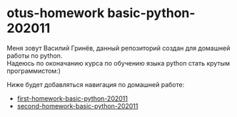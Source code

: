 # otus-homework basic-python-202011
Меня зовут Василий Гринёв, данный репозиторий создан для домашней работы по python.  
Надеюсь по оконачанию курса по обучению языка python стать крутым программистом:)  
  
Ниже будет добавляться навигация по домашней работе:  
* [first-homework-basic-python-202011](https://github.com/Shoggahhh/otus-homework/tree/master/first-homework/ "lessonAboutFunc")
* [second-homework-basic-python-202011](https://github.com/Shoggahhh/otus-homework/tree/homework/secondhomework "lessonAboutClasses")
